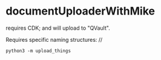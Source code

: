 # documentUploaderWithMike

requires CDK; and will upload to "QVault". 

Requires specific naming structures:
<Short Code>/<Upload Name>/<filename>

`python3 -m upload_things`
